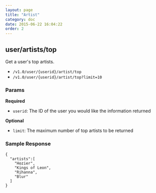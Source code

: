 ```yaml
---
layout: page
title: "Artist"
category: doc
date: 2015-06-22 16:04:22
order: 2
---
```


## user/artists/top
Get a user's top artists.

* `/v1.0/user/{userid}/artist/top`
* `/v1.0/user/{userid}/artist/top?limit=10`

### Params

**Required**

* `userid`: The ID of the user you would like the information returned

**Optional**

* `limit`: The maximum number of top artists to be returned

### Sample Response

```
{
  "artists":[
    "Hozier",
    "Kings of Leon",
    "Rihanna",
    "Blur"
  ]
}
```
